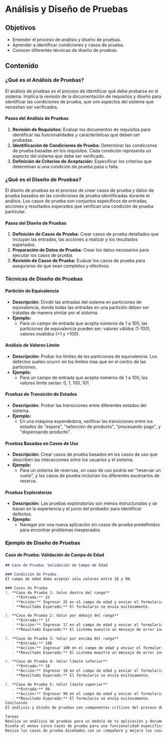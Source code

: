 # Análisis y Diseño de Pruebas

## Objetivos
- Entender el proceso de análisis y diseño de pruebas.
- Aprender a identificar condiciones y casos de prueba.
- Conocer diferentes técnicas de diseño de pruebas.

## Contenido

### ¿Qué es el Análisis de Pruebas?
El análisis de pruebas es el proceso de identificar qué debe probarse en el sistema. Implica la revisión de la documentación de requisitos y diseño para identificar las condiciones de prueba, que son aspectos del sistema que necesitan ser verificados.

#### Pasos del Análisis de Pruebas
1. **Revisión de Requisitos:** Evaluar los documentos de requisitos para identificar las funcionalidades y características que deben ser probadas.
2. **Identificación de Condiciones de Prueba:** Determinar las condiciones de prueba basadas en los requisitos. Cada condición representa un aspecto del sistema que debe ser verificado.
3. **Definición de Criterios de Aceptación:** Especificar los criterios que determinan si una condición de prueba pasa o falla.

### ¿Qué es el Diseño de Pruebas?
El diseño de pruebas es el proceso de crear casos de prueba y datos de prueba basados en las condiciones de prueba identificadas durante el análisis. Los casos de prueba son conjuntos específicos de entradas, acciones y resultados esperados que verifican una condición de prueba particular.

#### Pasos del Diseño de Pruebas
1. **Definición de Casos de Prueba:** Crear casos de prueba detallados que incluyan las entradas, las acciones a realizar y los resultados esperados.
2. **Preparación de Datos de Prueba:** Crear los datos necesarios para ejecutar los casos de prueba.
3. **Revisión de Casos de Prueba:** Evaluar los casos de prueba para asegurarse de que sean completos y efectivos.

### Técnicas de Diseño de Pruebas

#### Partición de Equivalencia
- **Descripción:** Dividir las entradas del sistema en particiones de equivalencia, donde todas las entradas en una partición deben ser tratadas de manera similar por el sistema.
- **Ejemplo:**
  - Para un campo de entrada que acepta números de 1 a 100, las particiones de equivalencia pueden ser: valores válidos (1-100), valores inválidos (<1 y >100).

#### Análisis de Valores Límite
- **Descripción:** Probar los límites de las particiones de equivalencia. Los defectos suelen ocurrir en los límites más que en el centro de las particiones.
- **Ejemplo:**
  - Para un campo de entrada que acepta números de 1 a 100, los valores límite serían: 0, 1, 100, 101.

#### Pruebas de Transición de Estados
- **Descripción:** Probar las transiciones entre diferentes estados del sistema.
- **Ejemplo:**
  - En una máquina expendedora, verificar las transiciones entre los estados de "espera", "selección de producto", "procesando pago", y "dispensando producto".

#### Pruebas Basadas en Casos de Uso
- **Descripción:** Crear casos de prueba basados en los casos de uso que describen las interacciones entre los usuarios y el sistema.
- **Ejemplo:**
  - Para un sistema de reservas, un caso de uso podría ser "reservar un vuelo", y los casos de prueba incluirían los diferentes escenarios de reserva.

#### Pruebas Exploratorias
- **Descripción:** Las pruebas exploratorias son menos estructuradas y se basan en la experiencia y el juicio del probador para identificar defectos.
- **Ejemplo:**
  - Navegar por una nueva aplicación sin casos de prueba predefinidos para encontrar problemas inesperados.

### Ejemplo de Diseño de Pruebas

#### Caso de Prueba: Validación de Campo de Edad
```markdown
## Caso de Prueba: Validación de Campo de Edad

### Condición de Prueba
El campo de edad debe aceptar solo valores entre 18 y 99.

### Casos de Prueba
1. **Caso de Prueba 1: Valor dentro del rango**
   - **Entrada:** 25
   - **Acción:** Ingresar 25 en el campo de edad y enviar el formulario.
   - **Resultado Esperado:** El formulario se envía exitosamente.

2. **Caso de Prueba 2: Valor por debajo del rango**
   - **Entrada:** 17
   - **Acción:** Ingresar 17 en el campo de edad y enviar el formulario.
   - **Resultado Esperado:** El sistema muestra un mensaje de error indicando que la edad debe estar entre 18 y 99.

3. **Caso de Prueba 3: Valor por encima del rango**
   - **Entrada:** 100
   - **Acción:** Ingresar 100 en el campo de edad y enviar el formulario.
   - **Resultado Esperado:** El sistema muestra un mensaje de error indicando que la edad debe estar entre 18 y 99.

4. **Caso de Prueba 4: Valor límite inferior**
   - **Entrada:** 18
   - **Acción:** Ingresar 18 en el campo de edad y enviar el formulario.
   - **Resultado Esperado:** El formulario se envía exitosamente.

5. **Caso de Prueba 5: Valor límite superior**
   - **Entrada:** 99
   - **Acción:** Ingresar 99 en el campo de edad y enviar el formulario.
   - **Resultado Esperado:** El formulario se envía exitosamente.
Conclusión
El análisis y diseño de pruebas son componentes críticos del proceso de testing. Utilizando técnicas de diseño de pruebas como partición de equivalencia, análisis de valores límite y pruebas basadas en casos de uso, se pueden crear casos de prueba efectivos que aseguren una cobertura adecuada y la calidad del sistema. La correcta identificación y documentación de condiciones de prueba y casos de prueba mejoran significativamente la capacidad de detectar y corregir defectos.

Tareas
Realiza un análisis de pruebas para un módulo de tu aplicación y documenta las condiciones de prueba.
Diseña al menos cinco casos de prueba para una funcionalidad específica de tu aplicación utilizando técnicas de diseño de pruebas.
Revisa los casos de prueba diseñados con un compañero y mejora los casos basados en la retroalimentación recibida.
